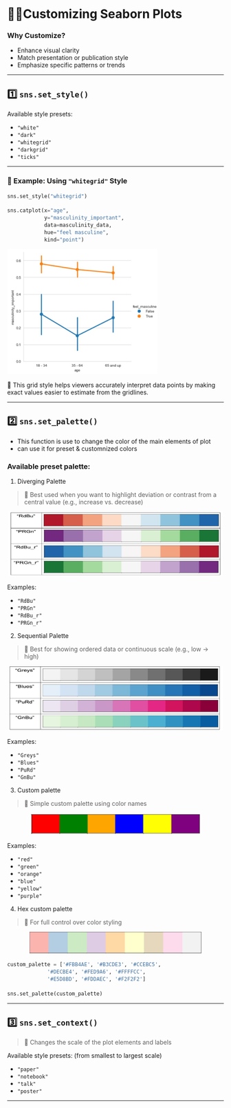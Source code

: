 # 🎨🔧Customizing Seaborn Plots

### Why Customize?
- Enhance visual clarity
- Match presentation or publication style
- Emphasize specific patterns or trends

---

## 1️⃣ `sns.set_style()`

Available style presets:
- `"white"`
- `"dark"`
- `"whitegrid"` 
- `"darkgrid"`
- `"ticks"`

---

### 📍 Example: Using `"whitegrid"` Style

```python
sns.set_style("whitegrid")

sns.catplot(x="age",
            y="masculinity_important",
            data=masculinity_data,
            hue="feel masculine",
            kind="point")
```
<left>
  <img src="white_grid.JPG" width="350">
</left>

📌 This grid style helps viewers accurately interpret data points by making exact values easier to estimate from the gridlines.

---

## 2️⃣ `sns.set_palette()`

- This function is use to change the color of the main elements of plot
- can use it for preset & customnized colors

### Available preset palette:

1) Diverging Palette
> 📌 Best used when you want to highlight deviation or contrast from a central value (e.g., increase vs. decrease)

<div align="center">
  <img src="diverging.JPG" height="150" width="500">
</div>

Examples:
- `"RdBu"`
- `"PRGn"`
- `"RdBu_r"` 
- `"PRGn_r"`

2) Sequential Palette
> 📌 Best for showing ordered data or continuous scale (e.g., low → high)

<div align="center">
  <img src="seq.JPG" height="150" width="500">
</div>

Examples:
- `"Greys"`
- `"Blues"`
- `"PuRd"`
- `"GnBu"`

3) Custom palette
> 📌 Simple custom palette using color names

<div align="center">
  <img src="custom.JPG" height="50" width="400">
</div>

Examples:
- `"red"`
- `"green"`
- `"orange"`
- `"blue"`
- `"yellow"`
- `"purple"`

4) Hex custom palette
> 📌 For full control over color styling

<div align="center">
  <img src="hex_color.JPG" height="50" width="400">
</div>

```python
custom_palette = ['#FBB4AE', '#B3CDE3', '#CCEBC5',
             '#DECBE4', '#FED9A6', '#FFFFCC',
             '#E5D8BD', '#FDDAEC', '#F2F2F2']

sns.set_palette(custom_palette)
```

---

## 3️⃣ `sns.set_context()`
> 📌 Changes the scale of the plot elements and labels

Available style presets: (from smallest to largest scale)
- `"paper"`
- `"notebook"`
- `"talk"` 
- `"poster"`

---


